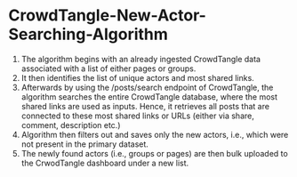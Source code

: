 # CrowdTangle-New-Actor-Searching-Algorithm

1. The algorithm begins with an already ingested CrowdTangle data associated with a list of either pages or groups. 
2. It then identifies the list of unique actors and most shared links. 
3. Afterwards by using the /posts/search endpoint of CrowdTangle, the algorithm searches the entire CrowdTangle database, where the most shared links are used as inputs. Hence, it retrieves all posts that are connected to these most shared links or URLs (either via share, comment, description etc.)
4. Algorithm then filters out and saves only the new actors, i.e., which were not present in the primary dataset.
5. The newly found actors (i.e., groups or pages) are then bulk uploaded to the CrwodTangle dashboard under a new list. 
